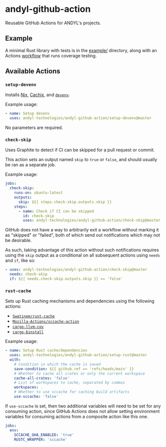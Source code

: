 # andyl-github-action

Reusable GitHub Actions for ANDYL's projects.

## Example

A minimal Rust library with tests is in the [example/](./example/) directory,
along with an Actions [workflow](.github/workflows/test.yml) that runs coverage
testing.

## Available Actions

### `setup-devenv`

Installs [Nix](https://nixos.org), [Cachix](https://cachix.org), and
[`devenv`](https://devenv.sh).

Example usage:

```yaml
- name: Setup devenv
  uses: andyl-technologies/andyl-github-action/setup-devenv@master
```

No parameters are required.

### `check-skip`

Uses Graphite to detect if CI can be skipped for a pull request or commit.

This action sets an output named `skip` to `true` or `false`, and should usually
be ran as a separate job.

Example usage:

```yaml
jobs:
  check-skip:
    runs-on: ubuntu-latest
    outputs:
      skip: ${{ steps.check-skip.outputs.skip }}
    steps:
      - name: Check if CI can be skipped
        id: check-skip
        uses: andyl-technologies/andyl-github-action/check-skip@master
```

GitHub does not have a way to arbitrarily exit a workflow without marking it as
"skipped" or "failed", both of which send out notifications which may not be
desirable.

As such, taking advantage of this action without such notifications requires
using the `skip` output as a conditional on all subsequent actions using `needs`
and `if`, like so:

```yaml
- uses: andyl-technologies/andyl-github-action/check-skip@master
  needs: check-skip
  if: ${{ needs.check-skip.outputs.skip }} == 'false'
```

### `rust-cache`

Sets up Rust caching mechanisms and dependencies using the following actions:

- [`Swatinem/rust-cache`](https://github.com/Swatinem/rust-cache)
- [`Mozilla-Actions/sccache-action`](https://github.com/Mozilla-Actions/sccache-action)
- [`cargo-llvm-cov`](https://github.com/taiki-e/cargo-llvm-cov)
- [`cargo-binstall`](https://github.com/cargo-bins/cargo-binstall)

Example usage:

```yaml
- name: Setup Rust cache/dependencies
  uses: andyl-technologies/andyl-github-action/setup-rust@master
  with:
    # Condition in which the cache is saved
    save-condition: ${{ github.ref == 'refs/heads/main' }}
    # Whether to cache all crates or only the current workspace
    cache-all-crates: 'false'
    # List of workspaces to cache, separated by commas
    workspaces: .
    # Whether to use sccache for caching build artifacts
    use-sccache: 'false'
```

If `use-sccache` is set, then two additional variables will need to be set for
any consuming action, since GitHub Actions does not allow setting environment
variables for consuming actions from a composite action like this one.

```yaml
jobs:
  env:
    SCCACHE_GHA_ENABLED: 'true'
    RUSTC_WRAPPER: 'sccache'
```

